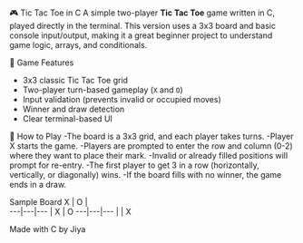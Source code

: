🎮 Tic Tac Toe in C
A simple two-player **Tic Tac Toe** game written in C, played directly in the terminal. This version uses a 3x3 board and basic console input/output, making it a great beginner project to understand game logic, arrays, and conditionals.

🧠 Game Features
- 3x3 classic Tic Tac Toe grid
- Two-player turn-based gameplay (`X` and `O`)
- Input validation (prevents invalid or occupied moves)
- Winner and draw detection
- Clear terminal-based UI

 🎯 How to Play
-The board is a 3x3 grid, and each player takes turns.
-Player X starts the game.
-Players are prompted to enter the row and column (0-2) where they want to place their mark.
-Invalid or already filled positions will prompt for re-entry.
-The first player to get 3 in a row (horizontally, vertically, or diagonally) wins.
-If the board fills with no winner, the game ends in a draw.

Sample Board
 X | O |  
---|---|---
   | X | O
---|---|---
   |   | X


Made with C by Jiya

